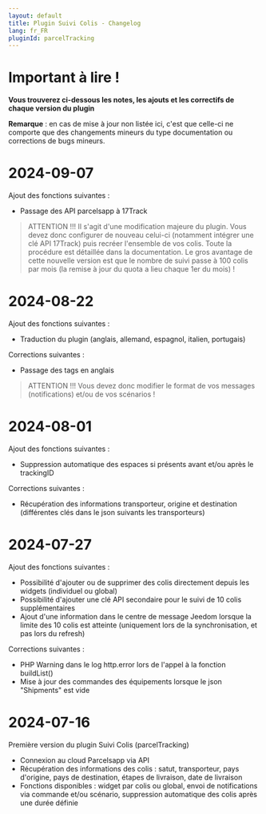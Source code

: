 ```yaml
---
layout: default
title: Plugin Suivi Colis - Changelog
lang: fr_FR
pluginId: parcelTracking
---
```


# Important à lire !

**Vous trouverez ci-dessous les notes, les ajouts et les correctifs de chaque version du plugin**

**Remarque** : en cas de mise à jour non listée ici, c'est que celle-ci ne comporte que des changements mineurs du type documentation ou corrections de bugs mineurs.


# 2024-09-07

Ajout des fonctions suivantes :
 - Passage des API parcelsapp à 17Track

> ATTENTION !!!
> Il s'agit d'une modification majeure du plugin. Vous devez donc configurer de nouveau celui-ci (notamment intégrer une clé API 17Track) puis recréer l'ensemble de vos colis. Toute la procédure est détaillée dans la documentation. Le gros avantage de cette nouvelle version est que le nombre de suivi passe à 100 colis par mois (la remise à jour du quota a lieu chaque 1er du mois) !


# 2024-08-22

Ajout des fonctions suivantes :
 - Traduction du plugin (anglais, allemand, espagnol, italien, portugais)

Corrections suivantes :
 - Passage des tags en anglais

> ATTENTION !!!
> Vous devez donc modifier le format de vos messages (notifications) et/ou de vos scénarios !


# 2024-08-01

Ajout des fonctions suivantes :
 - Suppression automatique des espaces si présents avant et/ou après le trackingID

Corrections suivantes :
 - Récupération des informations transporteur, origine et destination (différentes clés dans le json suivants les transporteurs)


# 2024-07-27

Ajout des fonctions suivantes :
 - Possibilité d'ajouter ou de supprimer des colis directement depuis les widgets (individuel ou global)
 - Possibilité d'ajouter une clé API secondaire pour le suivi de 10 colis supplémentaires
 - Ajout d'une information dans le centre de message Jeedom lorsque la limite des 10 colis est atteinte (uniquement lors de la synchronisation, et pas lors du refresh)

Corrections suivantes :
 - PHP Warning dans le log http.error lors de l'appel à la fonction buildList()
 - Mise à jour des commandes des équipements lorsque le json "Shipments" est vide


# 2024-07-16

Première version du plugin Suivi Colis (parcelTracking)
 - Connexion au cloud Parcelsapp via API
 - Récupération des informations des colis : satut, transporteur, pays d'origine, pays de destination, étapes de livraison, date de livraison
 - Fonctions disponibles : widget par colis ou global, envoi de notifications via commande et/ou scénario, suppression automatique des colis après une durée définie

  